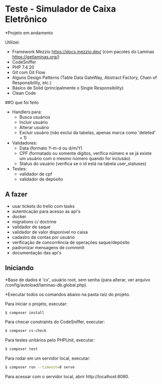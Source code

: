 # Teste - Simulador de Caixa Eletrônico

*Projeto em andamento

Utilizei:
- Framework Mezzio https://docs.mezzio.dev/ (com pacotes do Laminas https://getlaminas.org/)
- CodeSniffer
- PHP 7.4.20
- Git com Git Flow
- Alguns Design Patterns (Table Data GateWay, Abstract Factory, Chain of Responsibility, etc.)
- Básico de Solid (principalmente o Single Responsibility)
- Clean Code

##O que foi feito
- Handlers para:
    - Busca usuários
    - Incluir usuário
    - Alterar usuário
    - Excluir usuário (não exclui da tabelas, apenas marca como 'deleted' = 1)
- Validadores:
    - Data (formato Y-m-d ou d/m/Y)
    - CPF (formatado ou somente digitos, verifica número e se já existe um usuário com o mesmo número quando for inclusão)
    - Status do usuário (verifica se o id está na tabela user_statuses)
- Testes:
    - validador de cpf
    - validador de depósito

## A fazer
- usar tickets do trello com tasks
- autenticação para acesso as api's
- docker
- migrations c/ doctrine
- validador de saque
- validador de valor disponível no caixa
- cadastro de contas por usuário
- verificação de concorrência de operações saque/depósito
- padronizar mensagens de commmit
- documentação das api's

## Iniciando

*Base de dados é 'cx', usuário root, sem senha (para alterar, ver arquivo /config/autoload/laminas-db.global.php).

*Executar todos os comandos abaixo na pasta raiz do projeto.

Para iniciar o projeto, executar:

```bash
$ composer install
```

Para checar constraints do CodeSniffer, executar:

```bash
$ composer cs-check
```

Para testes unitários pelo PHPUnit, executar:

```bash
$ composer test
```

Para rodar em um servidor local, executar:

```bash
$ composer run --timeout=0 serve
```

Para acessar com o servidor local, abrir http://localhost:8080.
